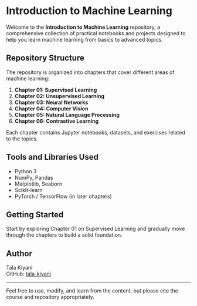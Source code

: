 # Introduction to Machine Learning

Welcome to the **Introduction to Machine Learning** repository, a comprehensive collection of practical notebooks and projects designed to help you learn machine learning from basics to advanced topics.

## Repository Structure

The repository is organized into chapters that cover different areas of machine learning:

1. **Chapter 01: Supervised Learning**  
2. **Chapter 02: Unsupervised Learning**  
3. **Chapter 03: Neural Networks**  
4. **Chapter 04: Computer Vision**  
5. **Chapter 05: Natural Language Processing**  
6. **Chapter 06: Contrastive Learning**

Each chapter contains Jupyter notebooks, datasets, and exercises related to the topics.

## Tools and Libraries Used

- Python 3  
- NumPy, Pandas  
- Matplotlib, Seaborn  
- Scikit-learn  
- PyTorch / TensorFlow (in later chapters)

## Getting Started

Start by exploring Chapter 01 on Supervised Learning and gradually move through the chapters to build a solid foundation.

## Author

Tala Kiyani  
GitHub: [tala-kiyani](https://github.com/tala-kiyani)

---

Feel free to use, modify, and learn from the content, but please cite the course and repository appropriately.
